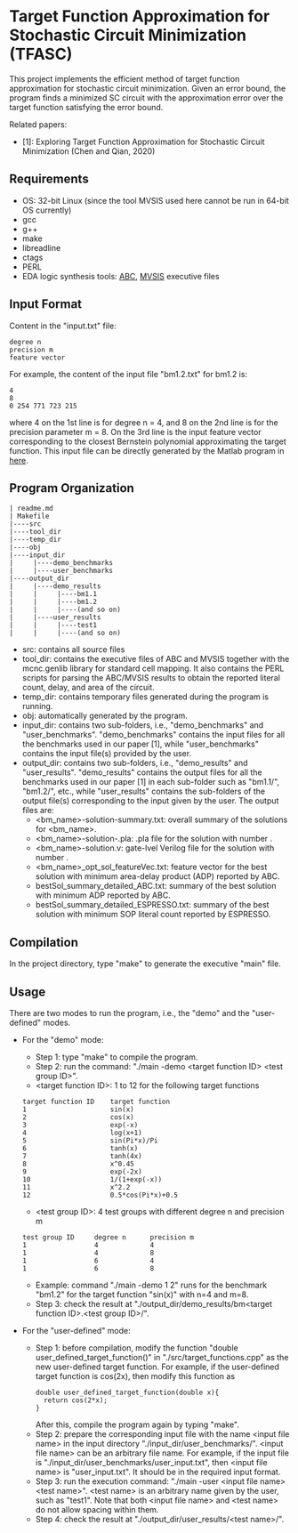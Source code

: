 # Target Function Approximation for Stochastic Circuit Minimization (TFASC)

This project implements the efficient method of target function approximation for stochastic circuit minimization. Given an error bound, the program finds a minimized SC circuit with the approximation error over the target function satisfying the error bound.

Related papers:
- [1]: Exploring Target Function Approximation for Stochastic Circuit Minimization (Chen and Qian, 2020)

## Requirements

- OS: 32-bit Linux (since the tool MVSIS used here cannot be run in 64-bit OS currently)
- gcc
- g++
- make
- libreadline
- ctags
- PERL
- EDA logic synthesis tools: [ABC](http://people.eecs.berkeley.edu/~alanmi/abc/), [MVSIS](https://ptolemy.berkeley.edu/projects/embedded/mvsis/) executive files

## Input Format
Content in the "input.txt" file:
```
degree n
precision m
feature vector
```
For example, the content of the input file "bm1.2.txt" for bm1.2 is:
```
4
8
0 254 771 723 215
```
where 4 on the 1st line is for degree n = 4, and 8 on the 2nd line is for the precision parameter m = 8. On the 3rd line is the input feature vector corresponding to the closest Bernstein polynomial approximating the target function. This input file can be directly generated by the Matlab program in [here](https://github.com/SJTU-ECTL/TFASC/tree/master/Bernstein%20polynomial%20approximation%20by%20Matlab).

## Program Organization
```
| readme.md
| Makefile
|----src
|----tool_dir
|----temp_dir
|----obj
|----input_dir
|     |----demo_benchmarks
|     |----user_benchmarks
|----output_dir
|     |----demo_results
|     |     |----bm1.1
|     |     |----bm1.2
|     |     |----(and so on)
|     |----user_results
|     |     |----test1
|     |     |----(and so on)
```
- src: contains all source files
- tool_dir: contains the executive files of ABC and MVSIS together with the mcnc.genlib library for standard cell mapping. It also contains the PERL scripts for parsing the ABC/MVSIS results to obtain the reported literal count, delay, and area of the circuit. 
- temp_dir: contains temporary files generated during the program is running.
- obj: automatically generated by the program.
- input_dir: contains two sub-folders, i.e., "demo_benchmarks" and "user_benchmarks". "demo_benchmarks" contains the input files for all the benchmarks used in our paper [1], while "user_benchmarks" contains the input file(s) provided by the user.
- output_dir: contains two sub-folders, i.e., "demo_results" and "user_results". "demo_results" contains the output files for all the benchmarks used in our paper [1] in each sub-folder such as "bm1.1/", "bm1.2/", etc., while "user_results" contains the sub-folders of the output file(s) corresponding to the input given by the user.
  The output files are:
  - <bm_name>-solution-summary.txt: overall summary of the solutions for <bm_name>.
  - <bm_name>-solution-<num>.pla: .pla file for the solution with number <num>.
  - <bm_name>-solution<num>.v: gate-lvel Verilog file for the solution with number <num>.
  - <bm_name>_opt_sol_featureVec.txt: feature vector for the best solution with minimum area-delay product (ADP) reported by ABC.
  - bestSol_summary_detailed_ABC.txt: summary of the best solution with minimum ADP reported by ABC.
  - bestSol_summary_detailed_ESPRESSO.txt: summary of the best solution with minimum SOP literal count reported by ESPRESSO.

## Compilation
In the project directory, type "make" to generate the executive "main" file. 

## Usage
There are two modes to run the program, i.e., the "demo" and the "user-defined" modes.
- For the "demo" mode:
  - Step 1: type "make" to compile the program.
  - Step 2: run the command: "./main -demo \<target function ID\> \<test group ID\>". 
  - \<target function ID\>: 1 to 12 for the following target functions
  ```
  target function ID    target function
  1                     sin(x)
  2                     cos(x)
  3                     exp(-x)
  4                     log(x+1)
  5                     sin(Pi*x)/Pi
  6                     tanh(x)
  7                     tanh(4x)
  8                     x^0.45
  9                     exp(-2x)
  10                    1/(1+exp(-x))
  11                    x^2.2
  12                    0.5*cos(Pi*x)+0.5
  ```
  - \<test group ID\>: 4 test groups with different degree n and precision m
  ```
  test group ID     degree n      precision m
  1                 4             4
  1                 4             8
  1                 6             4
  1                 6             8
  ```
  - Example: command "./main -demo 1 2" runs for the benchmark "bm1.2" for the target function "sin(x)" with n=4 and m=8.
  - Step 3: check the result at "./output_dir/demo_results/bm\<target function ID\>.\<test group ID\>/".

- For the "user-defined" mode:
  - Step 1: before compilation, modify the function "double user_defined_target_function()" in "./src/target_functions.cpp" as the new user-defined target function. 
    For example, if the user-defined target function is cos(2x), then modify this function as
    ```
    double user_defined_target_function(double x){
      return cos(2*x);
    }
    ```
    After this, compile the program again by typing "make".
  - Step 2: prepare the corresponding input file with the name \<input file name\> in the input directory "./input_dir/user_benchmarks/". \<input file name\> can be an arbitrary file name. For example, if the input file is "./input_dir/user_benchmarks/user_input.txt", then \<input file name\> is "user_input.txt". It should be in the required input format.
  - Step 3: run the execution command: "./main -user \<input file name\> \<test name\>". \<test name\> is an arbitrary name given by the user, such as "test1". Note that both \<input file name\> and \<test name\> do not allow spacing within them.
  - Step 4: check the result at "./output_dir/user_results/\<test name\>/".

